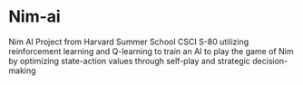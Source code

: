 # Nim-ai
 Nim AI Project from Harvard Summer School CSCI S-80 utilizing reinforcement learning and Q-learning to train an AI to play the game of Nim by optimizing state-action values through self-play and strategic decision-making
